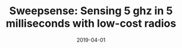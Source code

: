 ---
title: "Sweepsense: Sensing 5 ghz in 5 milliseconds with low-cost radios"
collection: publications
permalink: /publication/2019-04-01-Sweepsense-Sensing-5-ghz-in-5-milliseconds-with-low-cost-radios
excerpt: '10 cites: https://scholar.google.com/scholar?oi=bibs\&amp;hl=en\&amp;cites=14234708084808496076'
date: 2019-04-01
venue: '16th USENIX Symposium on Networked Systems Design and Implementation'
link: 'https://doi.org/10.1145/2486001'
paperurl: '/files/papers/sweepsense.pdf'
citation: ' Y Guddeti,  R Subbaraman,  M Khazraee,  A Schulman,  D Bharadia, '
---